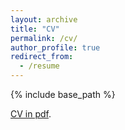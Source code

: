 ```yaml
---
layout: archive
title: "CV"
permalink: /cv/
author_profile: true
redirect_from:
  - /resume
---
```


{% include base_path %}

[CV in pdf](https://xuying0506.github.io/files/CV_YingXu_website.pdf).

<!-- Education
======
* Ph.D., Economics, Yale University, (Expected 2024)
* M.Phil, M.A., Economics, Yale University, 2022
* M.A., Economics, FGV EPGE, 2018
* B.A., Economics, PUC-Rio, 2015 -->

<!-- Work experience
======
* Summer 2015: Research Assistant
  * Github University
  * Duties included: Tagging issues
  * Supervisor: Professor Git

* Fall 2015: Research Assistant
  * Github University
  * Duties included: Merging pull requests
  * Supervisor: Professor Hub
  
Skills
======
* Skill 1
* Skill 2
  * Sub-skill 2.1
  * Sub-skill 2.2
  * Sub-skill 2.3
* Skill 3

Publications
======
  <ul>{% for post in site.publications %}
    {% include archive-single-cv.html %}
  {% endfor %}</ul>
  
Talks
======
  <ul>{% for post in site.talks %}
    {% include archive-single-talk-cv.html %}
  {% endfor %}</ul>
  
Teaching
======
  <ul>{% for post in site.teaching %}
    {% include archive-single-cv.html %}
  {% endfor %}</ul>
  
Service and leadership
======
* Currently signed in to 43 different slack teams -->
